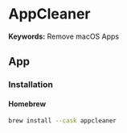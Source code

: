 # AppCleaner

**Keywords:** Remove macOS Apps

## App

### Installation

#### Homebrew

```sh
brew install --cask appcleaner
```
